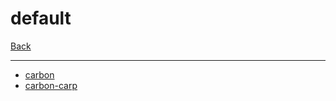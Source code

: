 # default

[Back](<../personalities.md>)

---

* [carbon](<default/carbon.md>)
* [carbon-carp](<default/carbon-carp.md>)
